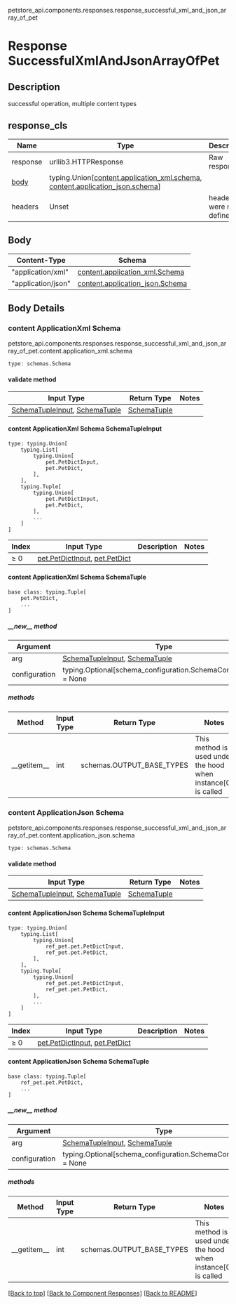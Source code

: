 petstore_api.components.responses.response_successful_xml_and_json_array_of_pet
# Response SuccessfulXmlAndJsonArrayOfPet

## Description
successful operation, multiple content types

## response_cls
Name | Type | Description  | Notes
------------- | ------------- | ------------- | -------------
response | urllib3.HTTPResponse | Raw response |
[body](#body) | typing.Union[[content.application_xml.schema](#content-applicationxml-schema), [content.application_json.schema](#content-applicationjson-schema)] |  |
headers | Unset | headers were not defined |

## Body
Content-Type | Schema
------------ | -------
"application/xml" | [content.application_xml.Schema](#content-applicationxml-schema)
"application/json" | [content.application_json.Schema](#content-applicationjson-schema)

## Body Details
### content ApplicationXml Schema
petstore_api.components.responses.response_successful_xml_and_json_array_of_pet.content.application_xml.schema
```
type: schemas.Schema
```

#### validate method
Input Type | Return Type | Notes
------------ | ------------- | -------------
[SchemaTupleInput](#content-applicationxml-schema-schematupleinput), [SchemaTuple](#content-applicationxml-schema-schematuple) | [SchemaTuple](#content-applicationxml-schema-schematuple) |

#### content ApplicationXml Schema SchemaTupleInput
```
type: typing.Union[
    typing.List[
        typing.Union[
            pet.PetDictInput,
            pet.PetDict,
        ],
    ],
    typing.Tuple[
        typing.Union[
            pet.PetDictInput,
            pet.PetDict,
        ],
        ...
    ]
]
```
Index | Input Type | Description | Notes
------------- | ------------- | ------------- | -------------
≥ 0 | [pet.PetDictInput](../../components/schema/pet.md#petdictinput), [pet.PetDict](../../components/schema/pet.md#petdict) |  |

#### content ApplicationXml Schema SchemaTuple
```
base class: typing.Tuple[
    pet.PetDict,
    ...
]
```
##### &lowbar;&lowbar;new&lowbar;&lowbar; method
Argument | Type
-------- | ------
arg      | [SchemaTupleInput](#content-applicationxml-schema-schematupleinput), [SchemaTuple](#content-applicationxml-schema-schematuple)
configuration | typing.Optional[schema_configuration.SchemaConfiguration] = None

##### methods
Method | Input Type | Return Type | Notes
------ | ---------- | ----------- | ------
&lowbar;&lowbar;getitem&lowbar;&lowbar; | int | schemas.OUTPUT_BASE_TYPES | This method is used under the hood when instance[0] is called
### content ApplicationJson Schema
petstore_api.components.responses.response_successful_xml_and_json_array_of_pet.content.application_json.schema
```
type: schemas.Schema
```

#### validate method
Input Type | Return Type | Notes
------------ | ------------- | -------------
[SchemaTupleInput](#content-applicationjson-schema-schematupleinput), [SchemaTuple](#content-applicationjson-schema-schematuple) | [SchemaTuple](#content-applicationjson-schema-schematuple) |

#### content ApplicationJson Schema SchemaTupleInput
```
type: typing.Union[
    typing.List[
        typing.Union[
            ref_pet.pet.PetDictInput,
            ref_pet.pet.PetDict,
        ],
    ],
    typing.Tuple[
        typing.Union[
            ref_pet.pet.PetDictInput,
            ref_pet.pet.PetDict,
        ],
        ...
    ]
]
```
Index | Input Type | Description | Notes
------------- | ------------- | ------------- | -------------
≥ 0 | [pet.PetDictInput](../../components/schema/pet.md#petdictinput), [pet.PetDict](../../components/schema/pet.md#petdict) |  |

#### content ApplicationJson Schema SchemaTuple
```
base class: typing.Tuple[
    ref_pet.pet.PetDict,
    ...
]
```
##### &lowbar;&lowbar;new&lowbar;&lowbar; method
Argument | Type
-------- | ------
arg      | [SchemaTupleInput](#content-applicationjson-schema-schematupleinput), [SchemaTuple](#content-applicationjson-schema-schematuple)
configuration | typing.Optional[schema_configuration.SchemaConfiguration] = None

##### methods
Method | Input Type | Return Type | Notes
------ | ---------- | ----------- | ------
&lowbar;&lowbar;getitem&lowbar;&lowbar; | int | schemas.OUTPUT_BASE_TYPES | This method is used under the hood when instance[0] is called

[[Back to top]](#top) [[Back to Component Responses]](../../../README.md#Component-Responses) [[Back to README]](../../../README.md)
